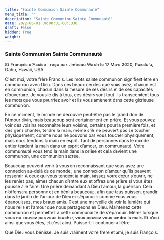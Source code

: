 ```yaml
---
title: "Sainte Communion Sainte Communauté"
menu_title: ""
description: "Sainte Communion Sainte Communauté"
date: 2022-06-01 06:00:01+00:1036
draft: False
hidden: True
weight:
---
```

### Sainte Communion Sainte Communauté

St François d'Assise - reçu par Jimbeau Walsh le 17 Mars 2020, Punalu’u, Oahu, Hawaii, USA

C'est moi, votre frère Francis. Les mots sainte communion signifient être en communion avec Dieu. Dans ces beaux cercles que vous avez, chacun est en communion, chacun dans la mesure de ses désirs et de ses capacités d’ouverture. Je vous le dis à tous, ces désirs sont tout. Ils transcendent tous les mots que vous pourriez avoir et ils vous amènent dans cette glorieuse communion.

En ce moment, le monde ne découvre peut-être pas le grand don de l’Amour divin, mais beaucoup sont certainement en prière. Et vous pouvez voir des voisins reconnaître leurs voisins, certains pour la première fois, et des gens chanter, tendre la main, même s’ils ne peuvent pas se toucher physiquement, comme nous ne pouvons pas vous toucher physiquement, mais nous tendons la main en esprit. Tant de personnes dans le monde entier tendent la main dans un esprit d’amour, en communauté. Votre communauté vous tend la main dans la prière et cela devient une communion, une communion sacrée.

Beaucoup peuvent venir à vous en reconnaissant que vous avez une connexion au-delà de ce monde ; une connexion d’amour qu’ils peuvent ressentir. À ceux qui vous tendent la main, laissez votre cœur s’ouvrir, ne les reniez pas, aimez chacun d’entre eux et offrez une prière si vous êtes poussé à le faire. Une prière demandant à Dieu l’amour, la guérison. Cela n’offensera personne et en bénira beaucoup, afin que tous puissent grandir dans le jardin de l’amour de Dieu et s’épanouir comme vous vous épanouissez, mes beaux amis. C’est une merveille de voir la lumière qui nous relie et l’amour que nous partageons en Dieu. Maintenez cette communion et permettez à cette communauté de s’épanouir. Même lorsque vous ne pouvez pas vous toucher, vous pouvez vous tendre la main. Et c’est ainsi que vous êtes, et c’est ainsi. Puisse-t-il continuer à l’être.

Que Dieu vous bénisse. Je suis vraiment votre frère et ami, je suis François.



